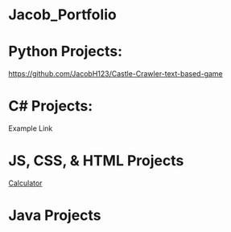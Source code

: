# Jacob_Portfolio




# Python Projects: 

https://github.com/JacobH123/Castle-Crawler-text-based-game


# C# Projects:

Example Link

# JS, CSS, & HTML Projects

<a href="https://github.com/JacobH123/RSA-Calculator"> Calculator </a>

# Java Projects

